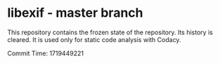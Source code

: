 # libexif - master branch

This repository contains the frozen state of the repository.
Its history is cleared. It is used only for static code
analysis with Codacy.

Commit Time: 1719449221